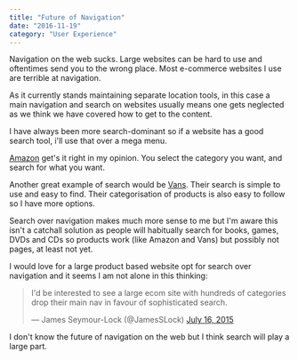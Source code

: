 ```yaml
---
title: "Future of Navigation"
date: "2016-11-19"
category: "User Experience"
---
```


Navigation on the web sucks. Large websites can be hard to use and oftentimes send you to the wrong place. Most e-commerce websites I use are terrible at navigation.

As it currently stands maintaining separate location tools, in this case a main navigation and search on websites usually means one gets neglected as we think we have covered how to get to the content.

I have always been more search-dominant so if a website has a good search tool, i'll use that over a mega menu.

[Amazon](http://www.amazon.co.uk/) get's it right in my opinion. You select the category you want, and search for what you want.

Another great example of search would be [Vans](http://vans.co.uk/). Their search is simple to use and easy to find. Their categorisation of products is also easy to follow so I have more options.

Search over navigation makes much more sense to me but I'm aware this isn't a catchall solution as people will habitually search for books, games, DVDs and CDs so products work (like Amazon and Vans) but possibly not pages, at least not yet.

I would love for a large product based website opt for search over navigation and it seems I am not alone in this thinking:

<blockquote class="twitter-tweet" lang="en"><p lang="en" dir="ltr">I&#39;d be interested to see a large ecom site with hundreds of categories drop their main nav in favour of sophisticated search.</p>&mdash; James Seymour-Lock (@JamesSLock) <a href="https://twitter.com/JamesSLock/status/621544369229709313">July 16, 2015</a></blockquote>
<script async src="//platform.twitter.com/widgets.js" charset="utf-8"></script>

I don't know the future of navigation on the web but I think search will play a large part.
